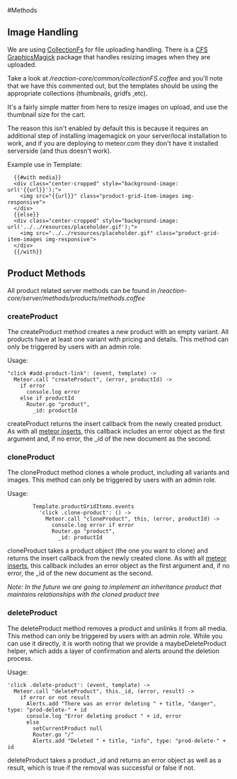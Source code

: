 #Methods

## Image Handling

We are using [CollectionFs](https://github.com/CollectionFS/Meteor-CollectionFS)  for file uploading handling.  There is a [CFS GraphicsMagick](https://github.com/CollectionFS/Meteor-cfs-graphicsmagick) package that handles resizing images when they are uploaded.

Take a look at */reaction-core/common/collectionFS.coffee* and you'll note that we have this commented out, but the templates should be using the appropriate collections (thumbnails, gridfs ,etc). 

It's a fairly simple matter from here to resize images on upload, and use the thumbnail size for the cart. 

The reason this isn't enabled by default this is because it requires an additional step of installing imagemagick on your server/local installation to work, and if you are deploying to meteor.com they don't have it installed serverside (and thus doesn't work).

Example use in Template:

      {{#with media}}
      <div class="center-cropped" style="background-image: url('{{url}}');">
        <img src="{{url}}" class="product-grid-item-images img-responsive">
      </div>
      {{else}}
      <div class="center-cropped" style="background-image: url('../../resources/placeholder.gif');">
        <img src="../../resources/placeholder.gif" class="product-grid-item-images img-responsive">
      </div>
      {{/with}}

## Product Methods

All product related server methods can be found in */reaction-core/server/methods/products/methods.coffee*

### createProduct

The createProduct method creates a new product with an empty variant. All products have at least one variant with pricing and details. This method can only be triggered by users with an admin role.

Usage:

```
"click #add-product-link": (event, template) ->
  Meteor.call "createProduct", (error, productId) ->
    if error
      console.log error
    else if productId
      Router.go "product",
        _id: productId
```

createProduct returns the insert callback from the newly created product. As with all [meteor inserts](http://docs.meteor.com/#insert), this callback includes an error object as the first argument and, if no error, the _id of the new document as the second.

### cloneProduct

The cloneProduct method clones a whole product, including all variants and images. This method can only be triggered by users with an admin role.

Usage: 

			Template.productGridItems.events
			  'click .clone-product': () ->
			    Meteor.call "cloneProduct", this, (error, productId) ->
			      console.log error if error
			      Router.go "product",
			        _id: productId

cloneProduct takes a product object (the one you want to clone) and returns the insert callback from the newly created clone. As with all [meteor inserts](http://docs.meteor.com/#insert), this callback includes an error object as the first argument and, if no error, the _id of the new document as the second.

*Note: In the future we are going to implement an inheritance product that maintains relationships with the cloned product tree*

### deleteProduct

The deleteProduct method removes a product and unlinks it from all media. This method can only be triggered by users with an admin role. While you can use it directly, it is worth noting that we provide a maybeDeleteProduct helper, which adds a layer of confirmation and alerts around the deletion process.

Usage:

```
'click .delete-product': (event, template) ->
  Meteor.call "deleteProduct", this._id, (error, result) ->
    if error or not result
      Alerts.add "There was an error deleting " + title, "danger", type: "prod-delete-" + id
      console.log "Error deleting product " + id, error
	  else
	    setCurrentProduct null
	    Router.go "/"
	    Alerts.add "Deleted " + title, "info", type: "prod-delete-" + id
```

deleteProduct takes a product _id and returns an error object as well as a result, which is true if the removal was successful or false if not.